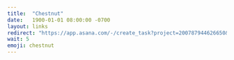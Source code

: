 ```yaml
---
title:  "Chestnut"
date:   1900-01-01 08:00:00 -0700
layout: links
redirect: "https://app.asana.com/-/create_task?project=200787944626650&name=chestnut&description=Added%20from%20shortlink"
wait: 5
emoji: chestnut
---
```



